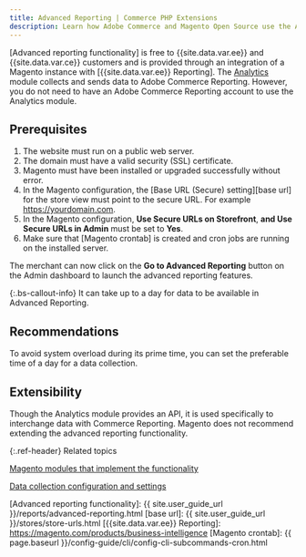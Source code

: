 ```yaml
---
title: Advanced Reporting | Commerce PHP Extensions
description: Learn how Adobe Commerce and Magento Open Source use the Analytics module to collect and send data to Adobe Commerce Reporting.
---
```


[Advanced reporting functionality] is free to {{site.data.var.ee}} and {{site.data.var.ce}} customers and is provided through an integration of a Magento instance with [{{site.data.var.ee}} Reporting]. The [Analytics](../../module-reference/module-analytics.md) module collects and sends data to Adobe Commerce Reporting. However, you do not need to have an Adobe Commerce Reporting account to use the Analytics module.

## Prerequisites

1. The website must run on a public web server.
1. The domain must have a valid security (SSL) certificate.
1. Magento must have been installed or upgraded successfully without error.
1. In the Magento configuration, the [Base URL (Secure) setting][base url] for the store view must point to the secure URL. For example https://yourdomain.com.
1. In the Magento configuration, **Use Secure URLs on Storefront**, **and Use Secure URLs in Admin** must be set to **Yes**.
1. Make sure that [Magento crontab] is created and cron jobs are running on the installed server.

The merchant can now click on the **Go to Advanced Reporting** button on the Admin dashboard to launch the advanced reporting features.

{:.bs-callout-info}
It can take up to a day for data to be available in Advanced Reporting.

## Recommendations

To avoid system overload during its prime time, you can set the preferable time of a day for a data collection.

## Extensibility

Though the Analytics module provides an API, it is used specifically to interchange data with Commerce Reporting. Magento does not recommend extending the advanced reporting functionality.

{:.ref-header}
Related topics

[Magento modules that implement the functionality][modules]

[Data collection configuration and settings][collection]

<!-- LINK DEFINITIONS -->

[modules]: modules.html
[collection]: data-collection.html

[Advanced reporting functionality]: {{ site.user_guide_url }}/reports/advanced-reporting.html
[base url]: {{ site.user_guide_url }}/stores/store-urls.html
[{{site.data.var.ee}} Reporting]: https://magento.com/products/business-intelligence
[Magento crontab]: {{ page.baseurl }}/config-guide/cli/config-cli-subcommands-cron.html
